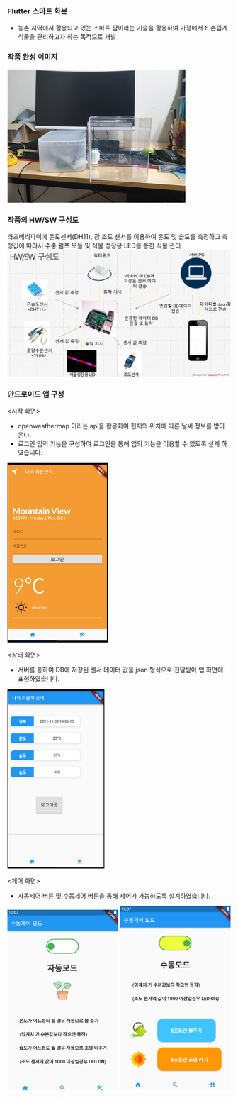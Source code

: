 ### Flutter 스마트 화분 
* 농촌 지역에서 활용되고 있는 스마트 팜이라는 기술을 활용하여 가정에서소 손쉽게 식물을 관리하고자 하는 목적으로 개발

### 작품 완성 이미지

<img src=".\scan\동작화면.png">

### 작품의 HW/SW 구성도
라즈베리파이에 온도센서(DH11), 광 조도 센서를 이용하여 온도 및 습도를 측정하고 측정값에 따라서 수중 펌프 모듈 및 식물 성장용 LED를 통한 식물 관리
<img src=".\scan\구성도.png">

### 안드로이드 앱 구성
<시작 화면>
* openweathermap 이라는 api을 활용화여 현재의 위치에 따른 날씨 정보를 받아온다.
* 로그인 입력 기능을 구성하여 로그인을 통해 앱의 기능을 이용할 수 있도록 설계 하였습니다.
<img src=".\scan\시작화면.png">

<상태 화면>
* 서버를 통하여 DB에 저장된 센서 데이터 값을 json 형식으로 전달받아 앱 화면에 표현하였습니다.
<img src=".\scan\상태화면.png">

<제어 화면>
* 자동제어 버튼 및 수동제어 버튼을 통해 제어가 가능하도록 설계하였습니다.
<img src=".\scan\자동제어.png" width="250">
<img src=".\scan\수동제어.png" width="250">